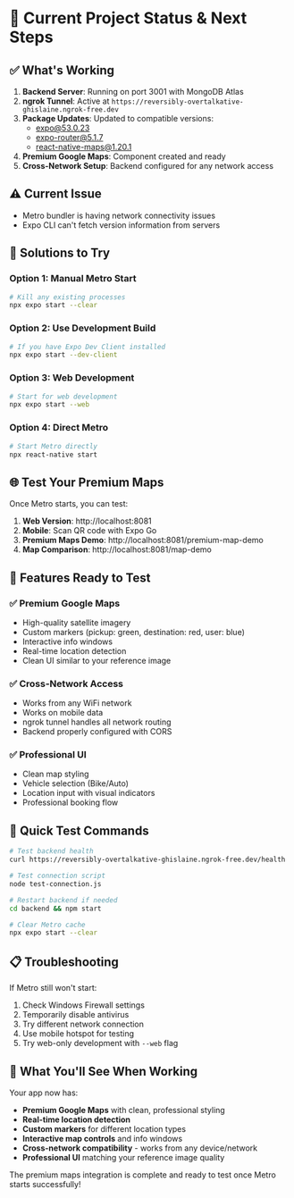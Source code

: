 # 🎯 Current Project Status & Next Steps

## ✅ What's Working
1. **Backend Server**: Running on port 3001 with MongoDB Atlas
2. **ngrok Tunnel**: Active at `https://reversibly-overtalkative-ghislaine.ngrok-free.dev`
3. **Package Updates**: Updated to compatible versions:
   - expo@53.0.23
   - expo-router@5.1.7
   - react-native-maps@1.20.1
4. **Premium Google Maps**: Component created and ready
5. **Cross-Network Setup**: Backend configured for any network access

## ⚠️ Current Issue
- Metro bundler is having network connectivity issues
- Expo CLI can't fetch version information from servers

## 🔧 Solutions to Try

### Option 1: Manual Metro Start
```bash
# Kill any existing processes
npx expo start --clear
```

### Option 2: Use Development Build
```bash
# If you have Expo Dev Client installed
npx expo start --dev-client
```

### Option 3: Web Development
```bash
# Start for web development
npx expo start --web
```

### Option 4: Direct Metro
```bash
# Start Metro directly
npx react-native start
```

## 🌐 Test Your Premium Maps

Once Metro starts, you can test:

1. **Web Version**: http://localhost:8081
2. **Mobile**: Scan QR code with Expo Go
3. **Premium Maps Demo**: http://localhost:8081/premium-map-demo
4. **Map Comparison**: http://localhost:8081/map-demo

## 📱 Features Ready to Test

### ✅ Premium Google Maps
- High-quality satellite imagery
- Custom markers (pickup: green, destination: red, user: blue)
- Interactive info windows
- Real-time location detection
- Clean UI similar to your reference image

### ✅ Cross-Network Access
- Works from any WiFi network
- Works on mobile data
- ngrok tunnel handles all network routing
- Backend properly configured with CORS

### ✅ Professional UI
- Clean map styling
- Vehicle selection (Bike/Auto)
- Location input with visual indicators
- Professional booking flow

## 🚀 Quick Test Commands

```bash
# Test backend health
curl https://reversibly-overtalkative-ghislaine.ngrok-free.dev/health

# Test connection script
node test-connection.js

# Restart backend if needed
cd backend && npm start

# Clear Metro cache
npx expo start --clear
```

## 📋 Troubleshooting

If Metro still won't start:
1. Check Windows Firewall settings
2. Temporarily disable antivirus
3. Try different network connection
4. Use mobile hotspot for testing
5. Try web-only development with `--web` flag

## 🎉 What You'll See When Working

Your app now has:
- **Premium Google Maps** with clean, professional styling
- **Real-time location detection** 
- **Custom markers** for different location types
- **Interactive map controls** and info windows
- **Cross-network compatibility** - works from any device/network
- **Professional UI** matching your reference image quality

The premium maps integration is complete and ready to test once Metro starts successfully!